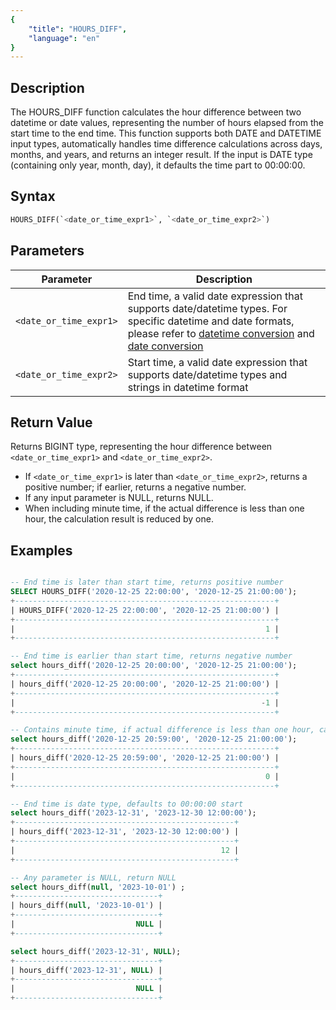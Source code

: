 ```yaml
---
{
    "title": "HOURS_DIFF",
    "language": "en"
}
---
```


## Description

The HOURS_DIFF function calculates the hour difference between two datetime or date values, representing the number of hours elapsed from the start time to the end time. This function supports both DATE and DATETIME input types, automatically handles time difference calculations across days, months, and years, and returns an integer result. If the input is DATE type (containing only year, month, day), it defaults the time part to 00:00:00.

## Syntax

```sql
HOURS_DIFF(`<date_or_time_expr1>`, `<date_or_time_expr2>`)
```

## Parameters

| Parameter | Description |
| ---- | ---- |
| `<date_or_time_expr1>` | End time, a valid date expression that supports date/datetime types. For specific datetime and date formats, please refer to [datetime conversion](../../../../../docs/sql-manual/basic-element/sql-data-types/conversion/datetime-conversion) and [date conversion](../../../../../docs/sql-manual/basic-element/sql-data-types/conversion/date-conversion) |
| `<date_or_time_expr2>` | Start time, a valid date expression that supports date/datetime types and strings in datetime format |

## Return Value

Returns BIGINT type, representing the hour difference between `<date_or_time_expr1>` and `<date_or_time_expr2>`.

- If `<date_or_time_expr1>` is later than `<date_or_time_expr2>`, returns a positive number; if earlier, returns a negative number.
- If any input parameter is NULL, returns NULL.
- When including minute time, if the actual difference is less than one hour, the calculation result is reduced by one.

## Examples

```sql

-- End time is later than start time, returns positive number
SELECT HOURS_DIFF('2020-12-25 22:00:00', '2020-12-25 21:00:00');
+----------------------------------------------------------+
| HOURS_DIFF('2020-12-25 22:00:00', '2020-12-25 21:00:00') |
+----------------------------------------------------------+
|                                                        1 |
+----------------------------------------------------------+

-- End time is earlier than start time, returns negative number
select hours_diff('2020-12-25 20:00:00', '2020-12-25 21:00:00');
+----------------------------------------------------------+
| hours_diff('2020-12-25 20:00:00', '2020-12-25 21:00:00') |
+----------------------------------------------------------+
|                                                       -1 |
+----------------------------------------------------------+

-- Contains minute time, if actual difference is less than one hour, calculation result is reduced by one
select hours_diff('2020-12-25 20:59:00', '2020-12-25 21:00:00');
+----------------------------------------------------------+
| hours_diff('2020-12-25 20:59:00', '2020-12-25 21:00:00') |
+----------------------------------------------------------+
|                                                        0 |
+----------------------------------------------------------+

-- End time is date type, defaults to 00:00:00 start
select hours_diff('2023-12-31', '2023-12-30 12:00:00');
+-------------------------------------------------+
| hours_diff('2023-12-31', '2023-12-30 12:00:00') |
+-------------------------------------------------+
|                                              12 |
+-------------------------------------------------+

-- Any parameter is NULL, return NULL
select hours_diff(null, '2023-10-01') ;
+--------------------------------+
| hours_diff(null, '2023-10-01') |
+--------------------------------+
|                           NULL |
+--------------------------------+

select hours_diff('2023-12-31', NULL);
+--------------------------------+
| hours_diff('2023-12-31', NULL) |
+--------------------------------+
|                           NULL |
+--------------------------------+

```